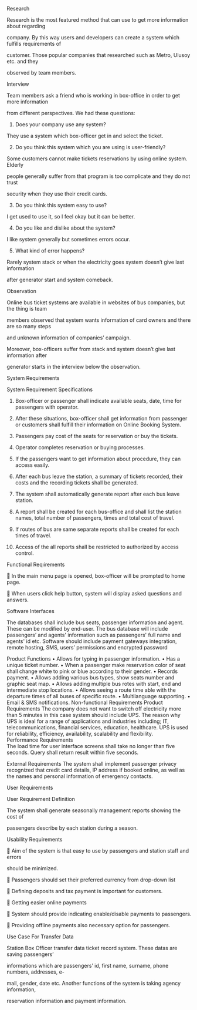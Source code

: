 Research

Research is the most featured method that can use to get more information about regarding

company. By this way users and developers can create a system which fulfills requirements of

customer. Those popular companies that researched such as Metro, Ulusoy etc. and they

observed by team members.

Interview

Team members ask a friend who is working in box-office in order to get more information

from different perspectives. We had these questions:

1. Does your company use any system?

They use a system which box-officer get in and select the ticket.

2. Do you think this system which you are using is user-friendly?

Some customers cannot make tickets reservations by using online system. Elderly

people generally suffer from that program is too complicate and they do not trust

security when they use their credit cards.

3. Do you think this system easy to use?

I get used to use it, so I feel okay but it can be better.

4. Do you like and dislike about the system?

I like system generally but sometimes errors occur.

5. What kind of error happens?

Rarely system stack or when the electricity goes system doesn’t give last information

after generator start and system comeback.

Observation

Online bus ticket systems are available in websites of bus companies, but the thing is team

members observed that system wants information of card owners and there are so many steps

and unknown information of companies’ campaign.

Moreover, box-officers suffer from stack and system doesn’t give last information after

generator starts in the interview below the observation.

System Requirements

System Requirement Specifications

1.	Box-officer or passenger shall indicate available seats, date, time for passengers with operator.

2.	After these situations, box-officer shall get information from passenger or customers shall fulfill their information on Online Booking System.

3.	Passengers pay cost of the seats for reservation or buy the tickets.

4.	Operator completes reservation or buying processes.

5.	If the passengers want to get information about procedure, they can access easily.

6.	After each bus leave the station, a summary of tickets recorded, their costs and the recording tickets shall be generated.

7.	The system shall automatically generate report after each bus leave station.

8.	A report shall be created for each bus-office and shall list the station names, total number of passengers, times and total cost of travel.

9.	If routes of bus are same separate reports shall be created for each times of travel.

10. Access of the all reports shall be restricted to authorized by access control.

Functional Reqıirements

	In the main menu page is opened, box-officer will be prompted to home page. 

	When users click help button, system will display asked questions and answers.

Software Interfaces

The databases shall include bus seats, passenger information and agent. These can be modified by end-user. The bus database will include passengers’ and agents' information such as passengers' full name and agents' id etc.
Software should include payment gateways integration, remote hosting, SMS, users’ permissions and encrypted password


Product Functions
•	Allows for typing in passenger information.
•	Has a unique ticket number.
•	When a passenger make reservation color of seat shall change white to pink or blue according to their gender.
•	Records payment.
•	Allows adding various bus types, show seats number and graphic seat map.
•	Allows adding multiple bus rotes with start, end and intermediate stop locations.
•	Allows seeing a route time able with the departure times of all buses of specific route. 
•	Multilanguage supporting.
•	Email & SMS notifications.
Non-functional Requirements
	Product Requirements
The company does not want to switch off electricity more than 5 minutes in this case system should include UPS. The reason why UPS is ideal for a range of applications and industries including; IT, telecommunications, financial services, education, healthcare. UPS is used for reliability, efficiency, availability, scalability and flexibility.  
Performance Requirements   
The load time for user interface screens shall take no longer than five seconds.
Query shall return result within five seconds.


External Requirements
The system shall implement passenger privacy recognized that credit card details, IP address if booked online, as well as the names and personal information of emergency contacts.

User Requirements

User Requirement Definition

The system shall generate seasonally management reports showing the cost of

passengers describe by each station during a season.

Usability Requirements

 Aim of the system is that easy to use by passengers and station staff and errors

should be minimized.

 Passengers should set their preferred currency from drop-down list

 Defining deposits and tax payment is important for customers.

 Getting easier online payments

 System should provide indicating enable/disable payments to passengers.

 Providing offline payments also necessary option for passengers.

Use Case For Transfer Data

Station Box Officer transfer data ticket record system. These datas are saving passengers’

informations which are passengers’ id, first name, surname, phone numbers, addresses, e-

mail, gender, date etc. Another functions of the system is taking agency information,

reservation information and payment information.

